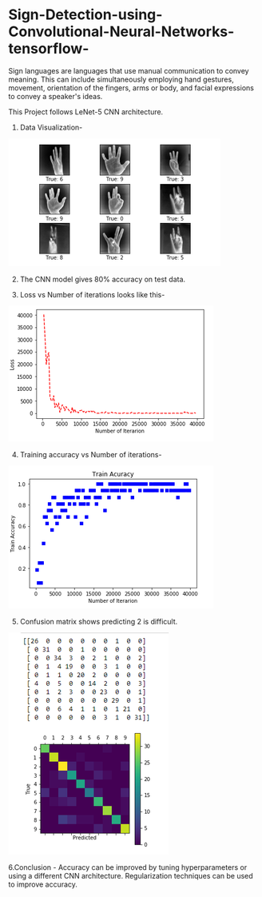 # Sign-Detection-using-Convolutional-Neural-Networks-tensorflow-

Sign languages are languages that use manual communication to convey meaning. This can include simultaneously employing hand gestures, movement, orientation of the fingers, arms or body, and facial expressions to convey a speaker's ideas.

This Project follows LeNet-5  CNN architecture.

1. Data Visualization-

![](images/dataset%20visualization.PNG)


2. The CNN model gives 80% accuracy on test data.

3. Loss vs Number of iterations looks like this-

![](images/loss%20vs%20iteration.PNG)

4. Training accuracy vs Number of iterations-

![](images/train%20acc%20vs%20iteration.PNG)

5. Confusion matrix shows predicting 2 is difficult.

![](images/confusion%20matrix.PNG)

6.Conclusion - 
	  Accuracy can be improved by tuning hyperparameters or using a different CNN architecture.
	  Regularization techniques can be used to improve accuracy.
 
